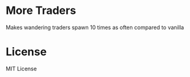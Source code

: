 # More Traders
Makes wandering traders spawn 10 times as often compared to vanilla

# License
MIT License